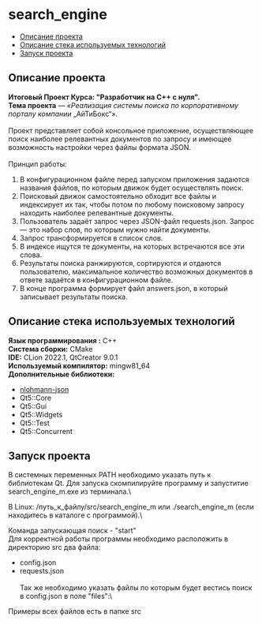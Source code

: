 ﻿# search_engine

- [Описание проекта](#описание-проекта)
- [Описание стека используемых технологий](#описание-стека-используемых-технологий)
- [Запуск проекта](#запуск-проекта)



## Описание проекта 
   **Итоговый Проект Курса: "Разработчик на С++ с нуля".**\
   **Тема проекта** — *«Реализация системы поиска по корпоративному порталу компании*
   „AйТиБокс“».\
\
    Проект представляет собой консольное приложение, осуществляющее поиск наиболее релевантных документов по запросу и имеющее возможность настройки через файлы формата
   JSON. \
    \
   Принцип работы:
1. В конфигурационном файле перед запуском приложения задаются названия
  файлов, по которым движок будет осуществлять поиск.
2. Поисковый движок самостоятельно обходит все файлы и
  индексирует их так, чтобы потом по любому поисковому запросу находить наиболее
  релевантные документы.
3. Пользователь задаёт запрос через JSON-файл requests.json. Запрос — это
  набор слов, по которым нужно найти документы.
4. Запрос трансформируется в список слов.
5. В индексе ищутся те документы, на которых встречаются все эти слова.
6. Результаты поиска ранжируются, сортируются и отдаются пользователю,
  максимальное количество возможных документов в ответе задаётся в
  конфигурационном файле.
7. В конце программа формирует файл answers.json, в который записывает
  результаты поиска.

## Описание стека используемых технологий
**Язык программирования :** С++\
**Система сборки:** CMake\
**IDE:** CLion 2022.1, QtCreator 9.0.1\
**Используемый компилятор:** mingw81_64\
**Дополнительные библиотеки:** 
- [nlohmann-json](https://github.com/nlohmann/json)
- Qt5::Core
- Qt5::Gui
- Qt5::Widgets
- Qt5::Test
- Qt5::Concurrent

## Запуск проекта
В системных переменных PATH необходимо указать путь к библиотекам Qt.
Для запуска скомпилируйте программу и запуститие search_engine_m.exe
из терминала.\

В Linux: /путь_к_файлу/src/search_engine_m или ./search_engine_m (если находитесь в каталоге с программой).\

Команда запускающая поиск - "start"\
Для корректной работы программы необходимо расположить в директорию src два файла:
- config.json
- requests.json\
\
Так же необходимо указать файлы по которым будет вестись поиск в config.json в поле "files":\

Примеры всех файлов есть в папке src


